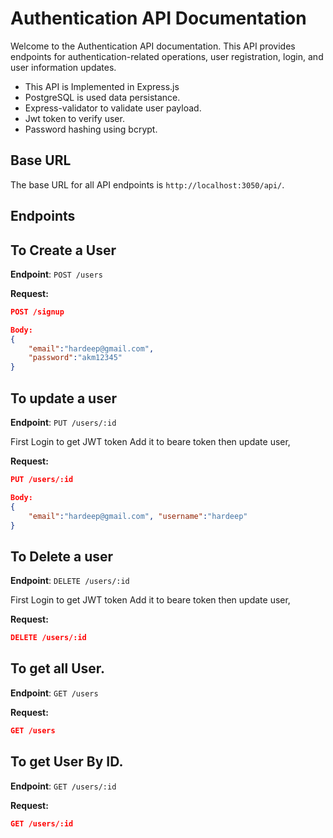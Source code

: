 # Authentication API Documentation

Welcome to the Authentication API documentation. This API provides endpoints for authentication-related operations, user registration, login, and user information updates.

- This API is Implemented in Express.js
- PostgreSQL is used data persistance.
- Express-validator to validate user payload.
- Jwt token to verify user.
- Password hashing using bcrypt.

## Base URL

The base URL for all API endpoints is `http://localhost:3050/api/`.

## Endpoints

## To Create a User

**Endpoint**: `POST /users`

**Request:**

```json
POST /signup

Body:
{
    "email":"hardeep@gmail.com",
    "password":"akm12345"
}
```

## To update a user

**Endpoint**: `PUT /users/:id`

First Login to get JWT token Add it to beare token then update user,

**Request:**

```json
PUT /users/:id

Body:
{
    "email":"hardeep@gmail.com", "username":"hardeep"
}
```

## To Delete a user

**Endpoint**: `DELETE /users/:id`

First Login to get JWT token Add it to beare token then update user,

**Request:**

```json
DELETE /users/:id
```

## To get all User.

**Endpoint**: `GET /users`

**Request:**

```json
GET /users
```

## To get User By ID.

**Endpoint**: `GET /users/:id`

**Request:**

```json
GET /users/:id
```
